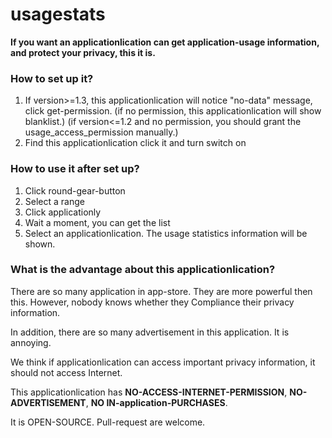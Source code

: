 # usagestats

**If you want an applicationlication can get application-usage information, and protect your privacy, this it is.**

### How to set up it?

1. If version>=1.3, this applicationlication will notice "no-data" message, click get-permission.
(if no permission, this applicationlication will show blanklist.)
(if version<=1.2 and no permission, you should grant the usage_access_permission manually.)
2. Find this applicationlication click it and turn switch on

### How to use it after set up?

1. Click round-gear-button 
2. Select a range 
3. Click applicationly
4. Wait a moment, you can get the list 
5. Select an applicationlication. The usage statistics information will be shown.

### What is the advantage about this applicationlication?

There are so many application in app-store. They are more powerful then this. However, nobody knows whether they Compliance their privacy information.

In addition, there are so many advertisement in this application. It is annoying.

We think if applicationlication can access important privacy information, it should not access Internet.

This applicationlication has **NO-ACCESS-INTERNET-PERMISSION**, **NO-ADVERTISEMENT**, **NO IN-application-PURCHASES**.

It is OPEN-SOURCE. Pull-request are welcome.
